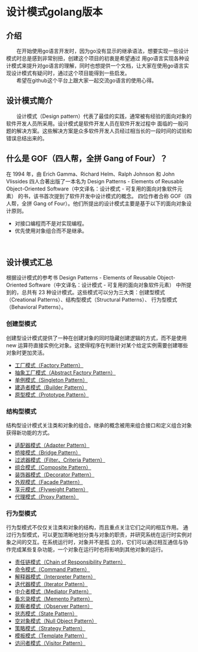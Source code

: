 # 设计模式golang版本
## 介绍
&emsp;&emsp;在开始使用go语言开发时，因为go没有显示的继承语法，想要实现一些设计模式时总是感到非常别扭，创建这个项目的初衷是希望通过
用go语言实现各种设计模式来提升对go语言的理解，同时也想提供一个文档，让大家在使用go语言实现设计模式有疑问时，通过这个项目能得到一些启发。
<br/>
&emsp;&emsp;希望在github这个平台上跟大家一起交流go语言的使用心得。
## 设计模式简介
&emsp;&emsp;设计模式（Design pattern）代表了最佳的实践，通常被有经验的面向对象的软件开发人员所采用。设计模式是软件开发人员在软件开发过程中
面临的一般问题的解决方案。这些解决方案是众多软件开发人员经过相当长的一段时间的试验和错误总结出来的。
<br/>
## 什么是 GOF（四人帮，全拼 Gang of Four）？
在 1994 年，由 Erich Gamma、Richard Helm、Ralph Johnson 和 John Vlissides 四人合著出版了一本名为 Design Patterns - Elements 
of Reusable Object-Oriented Software（中文译名：设计模式 - 可复用的面向对象软件元素） 的书，该书首次提到了软件开发中设计模式的概念。
四位作者合称 GOF（四人帮，全拼 Gang of Four）。他们所提出的设计模式主要是基于以下的面向对象设计原则。
* 对接口编程而不是对实现编程。
* 优先使用对象组合而不是继承。
<br/>

## 设计模式汇总
根据设计模式的参考书 Design Patterns - Elements of Reusable Object-Oriented Software（中文译名：设计模式 - 可复用的面向对象软件元素） 
中所提到的，总共有 23 种设计模式。这些模式可以分为三大类：创建型模式（Creational Patterns）、结构型模式（Structural Patterns）、
行为型模式（Behavioral Patterns）。

### 创建型模式
创建型设计模式提供了一种在创建对象的同时隐藏创建逻辑的方式，而不是使用 new 运算符直接实例化对象。这使得程序在判断针对某个给定实例需要创建哪些对象时更加灵活。
* <a href="">工厂模式（Factory Pattern）</a>
* <a href="">抽象工厂模式（Abstract Factory Pattern）</a>
* <a href="">单例模式（Singleton Pattern）</a>
* <a href="">建造者模式（Builder Pattern）</a>
* <a href="">原型模式（Prototype Pattern）</a>

### 结构型模式
结构型设计模式关注类和对象的组合。继承的概念被用来组合接口和定义组合对象获得新功能的方式。
* <a href="">适配器模式（Adapter Pattern）</a>
* <a href="">桥接模式（Bridge Pattern）</a>
* <a href="">过滤器模式（Filter、Criteria Pattern）</a>
* <a href="">组合模式（Composite Pattern）</a>
* <a href="">装饰器模式（Decorator Pattern）</a>
* <a href="">外观模式（Facade Pattern）</a>
* <a href="">享元模式（Flyweight Pattern）</a>
* <a href="">代理模式（Proxy Pattern）</a>

### 行为型模式
行为型模式不仅仅关注类和对象的结构，而且重点关注它们之间的相互作用。 通过行为型模式，可以更加清晰地划分类与对象的职责，并研究系统在运行时实例对象之间的交互。在系统运行时，对象并不是孤 立的，它们可以通过相互通信与协作完成某些复杂功能，一个对象在运行时也将影响到其他对象的运行。
* <a href="">责任链模式（Chain of Responsibility Pattern）</a>
* <a href="">命令模式（Command Pattern）</a>
* <a href="">解释器模式（Interpreter Pattern）</a>
* <a href="">迭代器模式（Iterator Pattern）</a>
* <a href="">中介者模式（Mediator Pattern）</a>
* <a href="">备忘录模式（Memento Pattern）</a>
* <a href="">观察者模式（Observer Pattern）</a>
* <a href="">状态模式（State Pattern）</a>
* <a href="">空对象模式（Null Object Pattern）</a>
* <a href="">策略模式（Strategy Pattern）</a>
* <a href="">模板模式（Template Pattern）</a>
* <a href="">访问者模式（Visitor Pattern）</a>
